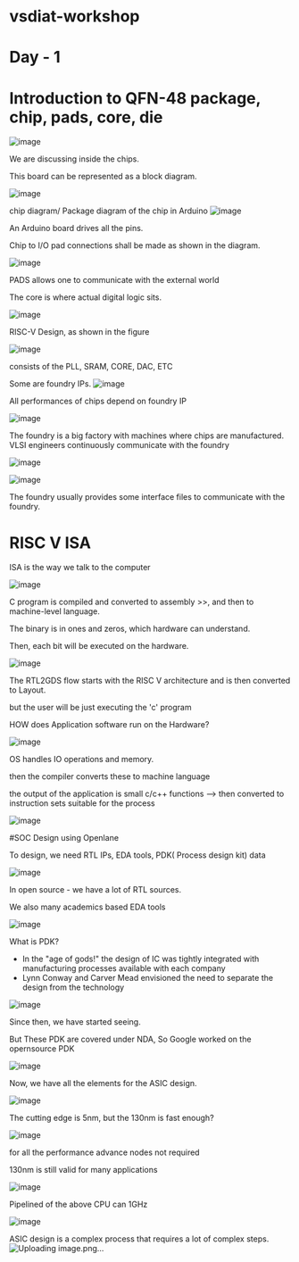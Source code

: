 # vsdiat-workshop
  # Day - 1
  # Introduction to QFN-48 package, chip, pads, core, die

![image](https://github.com/user-attachments/assets/df8b876a-98e0-4bcf-a5be-2266474e3cda)

We are discussing inside the chips.

This board can be represented as a block diagram.

![image](https://github.com/user-attachments/assets/127bd954-b7bc-462a-a076-97463b017682)


chip diagram/ Package diagram of the chip in Arduino 
![image](https://github.com/user-attachments/assets/28cdd1e0-f058-4503-9f6e-2ade585ba34c)


An Arduino board drives all the pins.

Chip to I/O pad connections shall be made as shown in the diagram.

![image](https://github.com/user-attachments/assets/1d4eb3c3-d5e3-4e4f-a952-d44556b63b78)

PADS allows one to communicate with the external world

The core is where actual digital logic sits.

![image](https://github.com/user-attachments/assets/f7af7ad4-e3c3-4450-92d4-74c441553835)

RISC-V Design, as shown in the figure

![image](https://github.com/user-attachments/assets/7f624d52-e60a-4334-b638-b3af40f5c5c9)

consists of the PLL, SRAM, CORE, DAC, ETC

Some are foundry IPs.
![image](https://github.com/user-attachments/assets/419ba4f9-675b-4005-ae2e-444babd19d21)


All performances of chips depend on foundry IP

![image](https://github.com/user-attachments/assets/35ffc3ba-1d2b-41b7-a4dd-b04d0d800e3d)

The foundry is a big factory with machines where chips are manufactured. VLSI engineers continuously communicate with the foundry 

![image](https://github.com/user-attachments/assets/b0575bcc-aab7-4179-a9a4-e0854974e943)

![image](https://github.com/user-attachments/assets/c154e2e5-227a-4cd2-88ac-3bb9ed65ce8b)

The foundry usually provides some interface files to communicate with the foundry. 

  # RISC V ISA

ISA is the way we talk to the computer 

![image](https://github.com/user-attachments/assets/f99665a1-4786-4e96-b5ea-057f7f87b243)


C program is compiled and converted to assembly >>, and then to machine-level language.

The binary is in ones and zeros, which hardware can understand. 

Then, each bit will be executed on the hardware. 

![image](https://github.com/user-attachments/assets/f535aba2-b146-4604-a959-ade770a98ff8)

The RTL2GDS flow starts with the RISC V architecture and is then converted to Layout.

but the user will be just executing the 'c' program

HOW does Application software run on the Hardware?

![image](https://github.com/user-attachments/assets/ae53ef77-68fe-43a0-afd5-eabfed6d6204)


OS handles IO operations and memory. 

then the compiler converts these to machine language 

the output of the application is small c/c++ functions --> then converted to instruction sets suitable for the process


![image](https://github.com/user-attachments/assets/abc38030-74c9-4482-aac7-ea81d3652ee4)


#SOC Design using Openlane

To design, we need RTL IPs, EDA tools, PDK( Process design kit) data


![image](https://github.com/user-attachments/assets/a848142e-4891-4467-9f7c-914e6b535b1f)

In open source - we have a lot of RTL sources.

We also many academics based EDA tools 

![image](https://github.com/user-attachments/assets/2b1c3022-94d5-43bd-b261-56c0403cd020)


What is PDK?

* In the "age of gods!" the design of IC was tightly integrated with manufacturing processes available with each company
* Lynn Conway and Carver Mead envisioned the need to separate the design from the technology


![image](https://github.com/user-attachments/assets/370015f6-3c33-4c7e-b865-8eff1f0706df)


Since then, we have started seeing. 


But These PDK are covered under NDA, So Google worked on the opernsource PDK

![image](https://github.com/user-attachments/assets/f08a6266-72af-4f0b-9f73-9d607869d95f)

Now, we have all the elements for the ASIC design.


![image](https://github.com/user-attachments/assets/223d4dce-ecee-455d-a871-d59dc9d0ac76)


The cutting edge is 5nm, but the 130nm is fast enough?

![image](https://github.com/user-attachments/assets/5d8dbbc8-eeac-4a4a-8ac9-8ed61900cc99)

for all the performance advance nodes not required 

130nm is still valid for many applications 

![image](https://github.com/user-attachments/assets/ea82032c-2289-41e6-922b-19c2c35a2e4d)

Pipelined of the above CPU can 1GHz

![image](https://github.com/user-attachments/assets/e7f53a84-1bce-4f79-8ee2-3da49f907bca)

ASIC design is a complex process that requires a lot of complex steps.
![Uploading image.png…]()









































